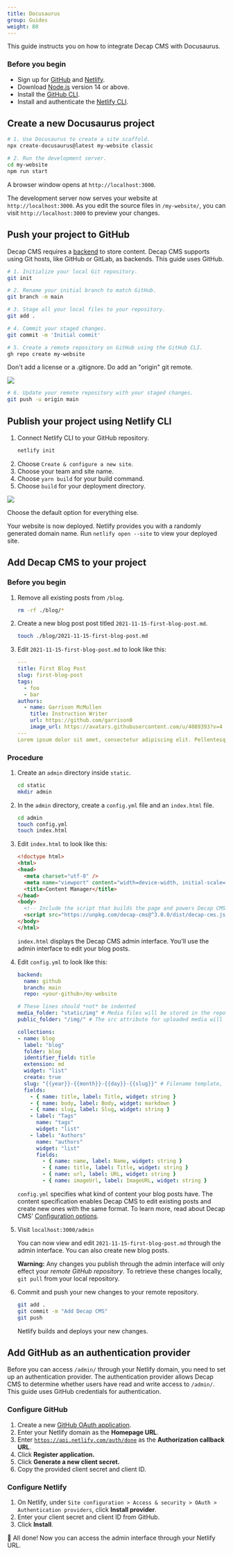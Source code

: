 ```yaml
---
title: Docusaurus
group: Guides
weight: 80
---
```

This guide instructs you on how to integrate Decap CMS with Docusaurus.

### Before you begin

* Sign up for [GitHub](https://www.github.com) and [Netlify](https://www.netlify.com).
* Download [Node.js](https://nodejs.org/en/download/) version 14 or above.
* Install the [GitHub CLI](https://cli.github.com/).
* Install and authenticate the [Netlify CLI](https://docs.netlify.com/cli/get-started/).

## Create a new Docusaurus project

```bash
# 1. Use Docusaurus to create a site scaffold.
npx create-docusaurus@latest my-website classic

# 2. Run the development server.
cd my-website
npm run start
```

A browser window opens at `http://localhost:3000`.

The development server now serves your website at `http://localhost:3000`. As you edit the source files in `/my-website/`, you can visit `http://localhost:3000` to preview your changes.

</li>

</ol>

## Push your project to GitHub

Decap CMS requires a [backend](https://www.decapcms.org/docs/backends-overview/) to store content. Decap CMS supports using Git hosts, like GitHub or GitLab, as backends. This guide uses GitHub.

```bash
# 1. Initialize your local Git repository.
git init

# 2. Rename your initial branch to match GitHub.
git branch -m main

# 3. Stage all your local files to your repository.
git add .

# 4. Commit your staged changes.
git commit -m 'Initial commit'

# 5. Create a remote repository on GitHub using the GitHub CLI.
gh repo create my-website
```

Don't add a license or a .gitignore. Do add an "origin" git remote.

![](/img/screen-shot-2021-11-15-at-4.16.53-pm.png)

```bash
# 6. Update your remote repository with your staged changes.
git push -u origin main
```

## Publish your project using Netlify CLI

<ol>
<li> Connect Netlify CLI to your GitHub repository.

```bash
netlify init
```

</li>
<li> Choose <code>Create & configure a new site</code>. </li>
<li> Choose your team and site name. </li>
<li> Choose <code>yarn build</code> for your build command. </li>
<li> Choose <code>build</code> for your deployment directory. </li>
</ol>

![](/img/screen-shot-2021-11-16-at-1.34.18-PM.png)

Choose the default option for everything else.

Your website is now deployed. Netlify provides you with a randomly generated domain name. Run `netlify open --site` to view your deployed site.

## Add Decap CMS to your project

### Before you begin

<ol>

<li> Remove all existing posts from <code>/blog</code>.

```bash
rm -rf ./blog/*
```

</li>

<li> Create a new blog post post titled <code>2021-11-15-first-blog-post.md</code>.

```bash
touch ./blog/2021-11-15-first-blog-post.md
```

</li>

<li> Edit <code>2021-11-15-first-blog-post.md</code> to look like this:

```yaml
---
title: First Blog Post
slug: first-blog-post
tags:
  - foo
  - bar
authors:
  - name: Garrison McMullen
    title: Instruction Writer
    url: https://github.com/garrison0
    image_url: https://avatars.githubusercontent.com/u/4089393?v=4
---
Lorem ipsum dolor sit amet, consectetur adipiscing elit. Pellentesque elementum dignissim ultricies. Fusce rhoncus ipsum tempor eros aliquam consequat.
```

</li>

</ol>

### Procedure

<ol>

<li> Create an <code>admin</code> directory inside <code>static</code>.

```bash
cd static
mkdir admin
```

</li>

<li> In the <code>admin</code> directory, create a <code>config.yml</code> file and an <code>index.html</code> file.

```bash
cd admin
touch config.yml
touch index.html
```

</li>

<li> Edit <code>index.html</code> to look like this:

```html
<!doctype html>
<html>
<head>
  <meta charset="utf-8" />
  <meta name="viewport" content="width=device-width, initial-scale=1.0" />
  <title>Content Manager</title>
</head>
<body>
  <!-- Include the script that builds the page and powers Decap CMS -->
  <script src="https://unpkg.com/decap-cms@^3.0.0/dist/decap-cms.js"></script>
</body>
</html>
```

`index.html` displays the Decap CMS admin interface. You'll use the admin interface to edit your blog posts.

</li>

<li> Edit <code>config.yml</code> to look like this:

```yaml
backend:
  name: github
  branch: main
  repo: <your-github>/my-website

# These lines should *not* be indented
media_folder: "static/img" # Media files will be stored in the repo under static/images/uploads
public_folder: "/img/" # The src attribute for uploaded media will begin with /images/uploads

collections:
- name: blog
  label: "blog"
  folder: blog
  identifier_field: title
  extension: md
  widget: "list"
  create: true
  slug: "{{year}}-{{month}}-{{day}}-{{slug}}" # Filename template, e.g., YYYY-MM-DD-title.md
  fields:
    - { name: title, label: Title, widget: string }
    - { name: body, label: Body, widget: markdown }
    - { name: slug, label: Slug, widget: string }
    - label: "Tags"
      name: "tags"
      widget: "list"
    - label: "Authors"
      name: "authors"
      widget: "list"
      fields:
        - { name: name, label: Name, widget: string }
        - { name: title, label: Title, widget: string }
        - { name: url, label: URL, widget: string }
        - { name: imageUrl, label: ImageURL, widget: string }
```

`config.yml` specifies what kind of content your blog posts have. The content specification enables Decap CMS to edit existing posts and create new ones with the same format. To learn more, read about Decap CMS' [](https://www.decapcms.org/docs/configuration-options/)[Configuration options](https://www.decapcms.org/docs/configuration-options/).
</li>

<li>
Visit <code>localhost:3000/admin</code>

You can now view and edit `2021-11-15-first-blog-post.md` through the admin interface. You can also create new blog posts.

**Warning:** Any changes you publish through the admin interface will only effect your *remote GitHub repository*. To retrieve these changes locally, `git pull` from your local repository.
</li>

<li> Commit and push your new changes to your remote repository.

```bash
git add .
git commit -m "Add Decap CMS"
git push
```

Netlify builds and deploys your new changes.

</li>

</ol>

## Add GitHub as an authentication provider

Before you can access `/admin/` through your Netlify domain, you need to set up an authentication provider. The authentication provider allows Decap CMS to determine whether users have read and write access to `/admin/`. This guide uses GitHub credentials for authentication.

### Configure GitHub

1. Create a new [GitHub OAuth application](https://github.com/settings/applications/new).
2. Enter your Netlify domain as the **Homepage URL**.
3. Enter <code>https://api.netlify.com/auth/done</code> as the **Authorization callback URL**.
4. Click **Register application.**
5. Click **Generate a new client secret.**
6. Copy the provided client secret and client ID.

### Configure Netlify

1. On Netlify, under `Site configuration > Access & security > OAuth > Authentication providers`, click **Install provider**.
2. Enter your client secret and client ID from GitHub.
3. Click **Install**.

🎉 All done! Now you can access the admin interface through your Netlify URL.
